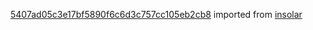 [5407ad05c3e17bf5890f6c6d3c757cc105eb2cb8](https://github.com/insolar/insolar/commit/5407ad05c3e17bf5890f6c6d3c757cc105eb2cb8) imported from [insolar](https://github.com/insolar/insolar)
